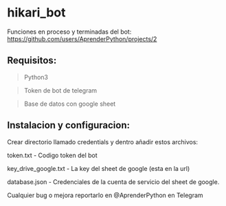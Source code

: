 # hikari_bot


Funciones en proceso y terminadas del bot:
https://github.com/users/AprenderPython/projects/2


## Requisitos:

>Python3 

>Token de bot de telegram

>Base de datos con google sheet


## Instalacion y configuracion:

Crear directorio llamado credentials y dentro añadir estos archivos:

token.txt   -   Codigo token del bot

key_drive_google.txt   -  La key del sheet de google (esta en la url)

database.json  - Credenciales de la cuenta de servicio del sheet de google.


Cualquier bug o mejora reportarlo en @AprenderPython en Telegram